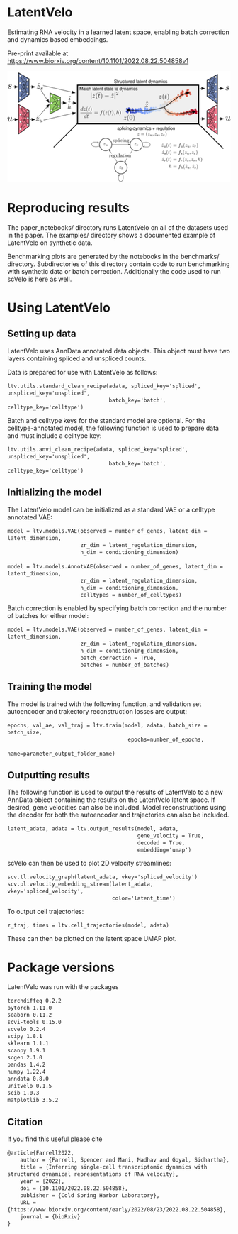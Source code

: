 # LatentVelo

Estimating RNA velocity in a learned latent space, enabling batch correction and dynamics based embeddings.

Pre-print available at https://www.biorxiv.org/content/10.1101/2022.08.22.504858v1

![diagram](diagrams/model_diagram_Aug23.png?raw=true)


# Reproducing results

The paper_notebooks/ directory runs LatentVelo on all of the datasets used in the paper. The examples/ directory shows a documented example of LatentVelo on synthetic data. 

Benchmarking plots are generated by the notebooks in the benchmarks/ directory. Subdirectories of this directory contain code to run benchmarking with synthetic data or batch correction. Additionally the code used to run scVelo is here as well.


# Using LatentVelo

## Setting up data

LatentVelo uses AnnData annotated data objects. This object must have two layers containing spliced and unspliced counts.

Data is prepared for use with LatentVelo as follows:

```
ltv.utils.standard_clean_recipe(adata, spliced_key='spliced', unspliced_key='unspliced',
                                batch_key='batch', celltype_key='celltype')
```

Batch and celltype keys for the standard model are optional. For the celltype-annotated model, the following function is used to prepare data and must include a celltype key: 

```
ltv.utils.anvi_clean_recipe(adata, spliced_key='spliced', unspliced_key='unspliced',
                                batch_key='batch', celltype_key='celltype')
```

## Initializing the model

The LatentVelo model can be initialized as a standard VAE or a celltype annotated VAE:

```
model = ltv.models.VAE(observed = number_of_genes, latent_dim = latent_dimension,
                       zr_dim = latent_regulation_dimension,
					   h_dim = conditioning_dimension)

model = ltv.models.AnnotVAE(observed = number_of_genes, latent_dim = latent_dimension,
                       zr_dim = latent_regulation_dimension,
					   h_dim = conditioning_dimension,
					   celltypes = number_of_celltypes)
```

Batch correction is enabled by specifying batch correction and the number of batches for either model:


```
model = ltv.models.VAE(observed = number_of_genes, latent_dim = latent_dimension,
                       zr_dim = latent_regulation_dimension,
					   h_dim = conditioning_dimension,
					   batch_correction = True,
					   batches = number_of_batches)
```

## Training the model

The model is trained with the following function, and validation set autoencoder and trakectory reconstruction losses are output:

```
epochs, val_ae, val_traj = ltv.train(model, adata, batch_size = batch_size,
                                      epochs=number_of_epochs,
									  name=parameter_output_folder_name)
```

## Outputting results

The following function is used to output the results of LatentVelo to a new AnnData object containing the results on the LatentVelo latent space. If desired, gene velocities can also be included. Model reconstructions using the decoder for both the autoencoder and trajectories can also be included. 

```
latent_adata, adata = ltv.output_results(model, adata,
                                         gene_velocity = True,
										 decoded = True,
										 embedding='umap')
```

scVelo can then be used to plot 2D velocity streamlines:

```
scv.tl.velocity_graph(latent_adata, vkey='spliced_velocity')
scv.pl.velocity_embedding_stream(latent_adata, vkey='spliced_velocity',
                                 color='latent_time')
```

To output cell trajectories:

```
z_traj, times = ltv.cell_trajectories(model, adata)
```

These can then be plotted on the latent space UMAP plot.


# Package versions

LatentVelo was run with the packages

```
torchdiffeq 0.2.2
pytorch 1.11.0
seaborn 0.11.2
scvi-tools 0.15.0
scvelo 0.2.4
scipy 1.8.1
sklearn 1.1.1
scanpy 1.9.1
scgen 2.1.0
pandas 1.4.2
numpy 1.22.4
anndata 0.8.0
unitvelo 0.1.5
scib 1.0.3
matplotlib 3.5.2

```


## Citation

If you find this useful please cite

```
@article{Farrell2022,
	author = {Farrell, Spencer and Mani, Madhav and Goyal, Sidhartha},
	title = {Inferring single-cell transcriptomic dynamics with structured dynamical representations of RNA velocity},
	year = {2022},
	doi = {10.1101/2022.08.22.504858},
	publisher = {Cold Spring Harbor Laboratory},
	URL = {https://www.biorxiv.org/content/early/2022/08/23/2022.08.22.504858},
	journal = {bioRxiv}
}
```